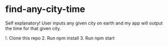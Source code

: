 # find-any-city-time
Self explanatory! User inputs any given city on earth and my app will output the time for that given city.


!. Clone this repo
2. Run npm install
3. Run npm start
